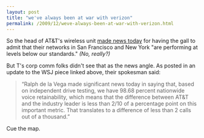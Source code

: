 ```yaml
---
layout: post
title: "we've always been at war with verizon"
permalink: /2009/12/weve-always-been-at-war-with-verizon.html
---
```


So the head of AT&T's wireless unit [made news today](http://blogs.wsj.com/digits/2009/12/09/att-to-new-york-and-san-francisco-were-working-on-it/) for having the gall to admit that their networks in San Francisco and New York "are performing at levels below our standards." _(No, really?)_

But T's corp comm folks didn't see that as the news angle. As posted in an update to the WSJ piece linked above, their spokesman said:

> “Ralph de la Vega made significant news today in saying that, based on independent drive testing, we have 98.68 percent nationwide voice retainability, which means that the difference between AT&T and the industry leader is less than 2/10 of a percentage point on this important metric. That translates to a difference of less than 2 calls out of a thousand.”

Cue the map.